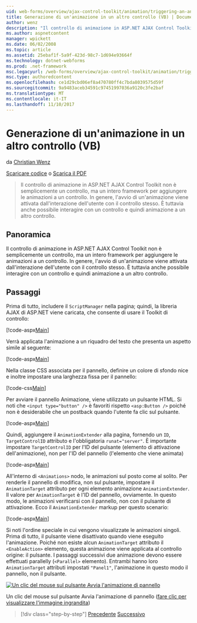 ```yaml
---
uid: web-forms/overview/ajax-control-toolkit/animation/triggering-an-animation-in-another-control-vb
title: Generazione di un'animazione in un altro controllo (VB) | Documenti Microsoft
author: wenz
description: "Il controllo di animazione in ASP.NET AJAX Control Toolkit non è semplicemente un controllo, ma un intero framework per aggiungere le animazioni a un controllo. Avvio in genere, un..."
ms.author: aspnetcontent
manager: wpickett
ms.date: 06/02/2008
ms.topic: article
ms.assetid: 25ebaf1f-5a9f-423d-98c7-1d694e93664f
ms.technology: dotnet-webforms
ms.prod: .net-framework
msc.legacyurl: /web-forms/overview/ajax-control-toolkit/animation/triggering-an-animation-in-another-control-vb
msc.type: authoredcontent
ms.openlocfilehash: ce1d29cbd06ef8a470780ff4c7bda8039575d59f
ms.sourcegitcommit: 9a9483aceb34591c97451997036a9120c3fe2baf
ms.translationtype: MT
ms.contentlocale: it-IT
ms.lasthandoff: 11/10/2017
---
```

<a name="triggering-an-animation-in-another-control-vb"></a>Generazione di un'animazione in un altro controllo (VB)
====================
da [Christian Wenz](https://github.com/wenz)

[Scaricare codice](http://download.microsoft.com/download/f/9/a/f9a26acd-8df4-4484-8a18-199e4598f411/Animation8.vb.zip) o [Scarica il PDF](http://download.microsoft.com/download/6/7/1/6718d452-ff89-4d3f-a90e-c74ec2d636a3/animation8VB.pdf)

> Il controllo di animazione in ASP.NET AJAX Control Toolkit non è semplicemente un controllo, ma un intero framework per aggiungere le animazioni a un controllo. In genere, l'avvio di un'animazione viene attivata dall'interazione dell'utente con il controllo stesso. È tuttavia anche possibile interagire con un controllo e quindi animazione a un altro controllo.


## <a name="overview"></a>Panoramica

Il controllo di animazione in ASP.NET AJAX Control Toolkit non è semplicemente un controllo, ma un intero framework per aggiungere le animazioni a un controllo. In genere, l'avvio di un'animazione viene attivata dall'interazione dell'utente con il controllo stesso. È tuttavia anche possibile interagire con un controllo e quindi animazione a un altro controllo.

## <a name="steps"></a>Passaggi

Prima di tutto, includere il `ScriptManager` nella pagina; quindi, la libreria AJAX di ASP.NET viene caricata, che consente di usare il Toolkit di controllo:

[!code-aspx[Main](triggering-an-animation-in-another-control-vb/samples/sample1.aspx)]

Verrà applicata l'animazione a un riquadro del testo che presenta un aspetto simile al seguente:

[!code-aspx[Main](triggering-an-animation-in-another-control-vb/samples/sample2.aspx)]

Nella classe CSS associata per il pannello, definire un colore di sfondo nice e inoltre impostare una larghezza fissa per il pannello:

[!code-css[Main](triggering-an-animation-in-another-control-vb/samples/sample3.css)]

Per avviare il pannello Animazione, viene utilizzato un pulsante HTML. Si noti che `<input type="button" />` è favoriti rispetto `<asp:Button />` poiché non è desiderabile che un postback quando l'utente fa clic sul pulsante.

[!code-aspx[Main](triggering-an-animation-in-another-control-vb/samples/sample4.aspx)]

Quindi, aggiungere il `AnimationExtender` alla pagina, fornendo un `ID`, `TargetControlID` attributo e l'obbligatoria `runat="server"`. È importante impostare `TargetControlID` per l'ID del pulsante (elemento di attivazione dell'animazione), non per l'ID del pannello (l'elemento che viene animata)

[!code-aspx[Main](triggering-an-animation-in-another-control-vb/samples/sample5.aspx)]

All'interno di `<Animations>` nodo, le animazioni sul posto come al solito. Per renderle il pannello di modifica, non sul pulsante, impostare il `AnimationTarget` attributo per ogni elemento animazione `AnimationExtender`. Il valore per `AnimationTarget` è l'ID del pannello, ovviamente. In questo modo, le animazioni verificarsi con il pannello, non con il pulsante di attivazione. Ecco il `AnimationExtender` markup per questo scenario:

[!code-aspx[Main](triggering-an-animation-in-another-control-vb/samples/sample6.aspx)]

Si noti l'ordine speciale in cui vengono visualizzate le animazioni singoli. Prima di tutto, il pulsante viene disattivato quando viene eseguito l'animazione. Poiché non esiste alcun `AnimationTarget` attributo il `<EnableAction>` elemento, questa animazione viene applicata al controllo origine: il pulsante. I passaggi successivi due animazione devono essere effettuati parallelly (`<Parallel>` elemento). Entrambi hanno loro `AnimationTarget` attributi impostati `"Panel1"`, l'animazione in questo modo il pannello, non il pulsante.


[![Un clic del mouse sul pulsante Avvia l'animazione di pannello](triggering-an-animation-in-another-control-vb/_static/image2.png)](triggering-an-animation-in-another-control-vb/_static/image1.png)

Un clic del mouse sul pulsante Avvia l'animazione di pannello ([fare clic per visualizzare l'immagine ingrandita](triggering-an-animation-in-another-control-vb/_static/image3.png))

>[!div class="step-by-step"]
[Precedente](disabling-actions-during-animation-vb.md)
[Successivo](modifying-animations-from-the-server-side-vb.md)
